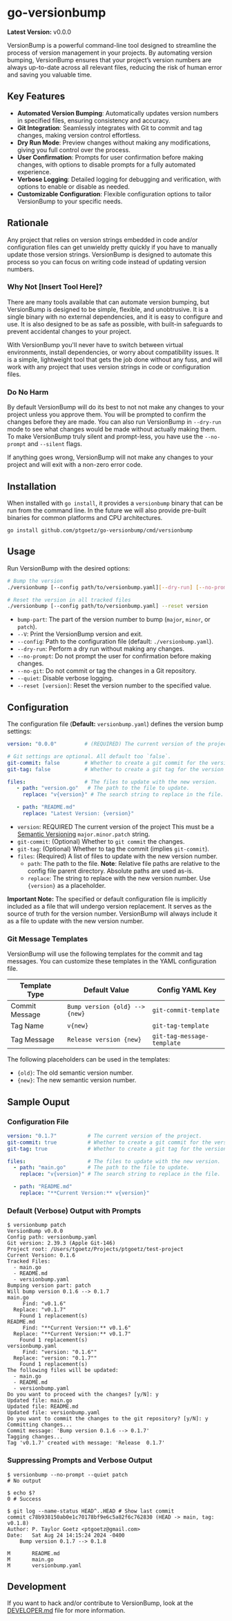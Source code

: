 # go-versionbump

**Latest Version:** v0.0.0

VersionBump is a powerful command-line tool designed to streamline the process of version management in your projects. 
By automating version bumping, VersionBump ensures that your project’s version numbers are always up-to-date across all 
relevant files, reducing the risk of human error and saving you valuable time.

## Key Features

- **Automated Version Bumping**: Automatically updates version numbers in specified files, ensuring consistency and accuracy.
- **Git Integration**: Seamlessly integrates with Git to commit and tag changes, making version control effortless.
- **Dry Run Mode**: Preview changes without making any modifications, giving you full control over the process.
- **User Confirmation**: Prompts for user confirmation before making changes, with options to disable prompts for a fully automated experience.
- **Verbose Logging**: Detailed logging for debugging and verification, with options to enable or disable as needed.
- **Customizable Configuration**: Flexible configuration options to tailor VersionBump to your specific needs.


## Rationale
Any project that relies on version strings embedded in code and/or configuration files can get unwieldy pretty quickly
if you have to manually update those version strings. VersionBump is designed to automate this process so you can focus
on writing code instead of updating version numbers.

### Why Not [Insert Tool Here]?
There are many tools available that can automate version bumping, but VersionBump is designed to be simple, flexible,
and unobtrusive. It is a single binary with no external dependencies, and it is easy to configure and use. It is also
designed to be as safe as possible, with built-in safeguards to prevent accidental changes to your project.

With VersionBump you'll never have to switch between virtual environments, install dependencies, or worry about
compatibility issues. It is a simple, lightweight tool that gets the job done without any fuss, and will work with any
project that uses version strings in code or configuration files.

### Do No Harm
By default VersionBump will do its best to not not make any changes to your project unless you approve them. You will
be prompted to confirm the changes before they are made. You can also run VersionBump in `--dry-run` mode to see what
changes would be made without actually making them. To make VersionBump truly silent and prompt-less, you have use the
`--no-prompt` and `--silent` flags.

If anything goes wrong, VersionBump will not make any changes to your project and will exit with a non-zero error code.

## Installation
When installed with `go install`, it provides a `versionbump` binary that can be run from the command line. In the 
future we will also provide pre-built binaries for common platforms and CPU architectures.

```shell
go install github.com/ptgoetz/go-versionbump/cmd/versionbump
```

## Usage
Run VersionBump with the desired options:

```sh
# Bump the version
./versionbump [--config path/to/versionbump.yaml][--dry-run] [--no-prompt] [--quiet] bump-part

# Reset the version in all tracked files
./versionbump [--config path/to/versionbump.yaml] --reset version
```
- `bump-part`: The part of the version number to bump (`major`, `minor`, or `patch`).
- `--V`: Print the VersionBump version and exit.
- `--config`: Path to the configuration file (default: `./versionbump.yaml`).
- `--dry-run`: Perform a dry run without making any changes.
- `--no-prompt`: Do not prompt the user for confirmation before making changes.
- `--no-git`: Do not commit or tag the changes in a Git repository.
- `--quiet`: Disable verbose logging.
- `--reset [version]`: Reset the version number to the specified value.

## Configuration
The configuration file (**Default:** `versionbump.yaml`) defines the version bump settings:

```yaml
version: "0.0.0"         # (REQUIRED) The current version of the project.

# Git settings are optional. All default too `false`.
git-commit: false        # Whether to create a git commit for the version bump.
git-tag: false           # Whether to create a git tag for the version bump.

files:                   # The files to update with the new version.
   - path: "version.go"   # The path to the file to update.
     replace: "v{version}" # The search string to replace in the file.

   - path: "README.md"
     replace: "Latest Version: {version}"
```

- `version`: REQUIRED The current version of the project This must be a [Semantic Versioning](https://semver.org/) 
             `major.minor.patch` string.
- `git-commit`: (Optional) Whether to `git commit` the changes.
- `git-tag`: (Optional) Whether to tag the commit (implies `git-commit`).
- `files`: (Required) A list of files to update with the new version number.
   - `path`: The path to the file. **Note**: Relative file paths are relative to the config file parent directory. 
             Absolute paths are used as-is.
   - `replace`: The string to replace with the new version number. Use `{version}` as a placeholder.

**Important Note:**
The specified or default configuration file is implicitly included as a file that will undergo version replacement. It
serves as the source of truth for the version number. VersionBump will always include it as a file to update with the
new version number.

### Git Message Templates
VersionBump will use the following templates for the commit and tag messages. You can customize these templates in the
YAML configuration file.

| Template Type      | Default Value                  | Config YAML Key            |
|--------------------|--------------------------------|----------------------------|
| Commit Message     | `Bump version {old} --> {new}` | `git-commit-template`      |
| Tag Name           | `v{new}`                       | `git-tag-template`         |
| Tag Message        | `Release version {new}`        | `git-tag-message-template` |

The following placeholders can be used in the templates:
- `{old}`: The old semantic version number.
- `{new}`: The new semantic version number.

## Sample Ouput

### Configuration File
```yaml
version: "0.1.7"          # The current version of the project.
git-commit: true          # Whether to create a git commit for the version bump.
git-tag: true             # Whether to create a git tag for the version bump.

files:                    # The files to update with the new version.
  - path: "main.go"       # The path to the file to update.
    replace: "v{version}" # The search string to replace in the file.

  - path: "README.md"
    replace: "**Current Version:** v{version}"
```

### Default (Verbose) Output with Prompts
```text
$ versionbump patch
VersionBump v0.0.0
Config path: versionbump.yaml
Git version: 2.39.3 (Apple Git-146)
Project root: /Users/tgoetz/Projects/ptgoetz/test-project
Current Version: 0.1.6
Tracked Files:
  - main.go
  - README.md
  - versionbump.yaml
Bumping version part: patch
Will bump version 0.1.6 --> 0.1.7
main.go
     Find: "v0.1.6"
  Replace: "v0.1.7"
    Found 1 replacement(s)
README.md
     Find: "**Current Version:** v0.1.6"
  Replace: "**Current Version:** v0.1.7"
    Found 1 replacement(s)
versionbump.yaml
     Find: "version: "0.1.6""
  Replace: "version: "0.1.7""
    Found 1 replacement(s)
The following files will be updated:
  - main.go
  - README.md
  - versionbump.yaml
Do you want to proceed with the changes? [y/N]: y
Updated file: main.go
Updated file: README.md
Updated file: versionbump.yaml
Do you want to commit the changes to the git repository? [y/N]: y
Committing changes...
Commit message: 'Bump version 0.1.6 --> 0.1.7'
Tagging changes...
Tag 'v0.1.7' created with message: 'Release  0.1.7'
```
### Suppressing Prompts and Verbose Output
```shell
$ versionbump --no-prompt --quiet patch
# No output

$ echo $?
0 # Success

$ git log --name-status HEAD^..HEAD # Show last commit
commit c78b938150ab0e1c70178bf9e6c5a82f6c762830 (HEAD -> main, tag: v0.1.8)
Author: P. Taylor Goetz <ptgoetz@gmail.com>
Date:   Sat Aug 24 14:15:24 2024 -0400
    Bump version 0.1.7 --> 0.1.8

M       README.md
M       main.go
M       versionbump.yaml
```

## Development
If you want to hack and/or contribute to VersionBump, look at the [DEVELOPER.md](DEVELOPER.md) file for more 
information.